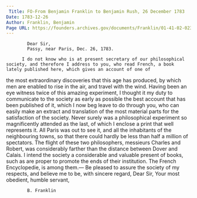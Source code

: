 ```yaml
---
 Title: FO-From Benjamin Franklin to Benjamin Rush, 26 December 1783
Date: 1783-12-26
Author: Franklin, Benjamin
Page URL: https://founders.archives.gov/documents/Franklin/01-41-02-0238
---
```


          
            Dear Sir,
            Passy, near Paris, Dec. 26, 1783.
          
          I do not know who is at present secretary of our philosophical society, and therefore I address to you, who read French, a book lately published here, which gives an account of one of

the most extraordinary discoveries that this age has produced, by which men are enabled to rise in the air, and travel with the wind. Having been an eye witness twice of this amazing experiment, I thought it my duty to communicate to the society as early as possible the best account that has been published of it, which I now beg leave to do through you, who can easily make an extract and translation of the most material parts for the satisfaction of the society. Never surely was a philosophical experiment so magnificently attended as the last, of which I enclose a print that well represents it. All Paris was out to see it, and all the inhabitants of the neighbouring towns, so that there could hardly be less than half a million of spectators. The flight of these two philosophers, messieurs Charles and Robert, was considerably farther than the distance between Dover and Calais.
          I intend the society a considerable and valuable present of books, such as are proper to promote the ends of their institution. The French Encyclopedie, is among them.— Be pleased to assure the society of my respects, and believe me to be, with sincere regard, Dear Sir, Your most obedient, humble servant,
          
            B. Franklin
          
        
